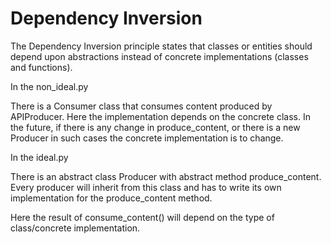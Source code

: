 # Dependency Inversion

The Dependency Inversion principle states that classes or entities should depend upon abstractions instead of concrete implementations (classes and functions).

In the non_ideal.py <br/>

There is a Consumer class that consumes content produced by APIProducer. Here the implementation depends on the concrete class. In the future, if there is any change in produce_content, or there is a new Producer in such cases the concrete implementation is to change.

In the ideal.py <br/>

There is an abstract class Producer with abstract method produce_content. Every producer will inherit from this class and has to write its own implementation for the produce_content method.

Here the result of consume_content() will depend on the type of class/concrete implementation.
